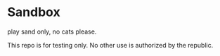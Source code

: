 # Sandbox
play sand only, no cats please.

This repo is for testing only.  No other use is authorized by the republic.
